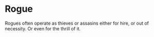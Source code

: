 # Rogue
Rogues often operate as thieves or assasins either for hire, or out of necessity. Or even for the thrill of it.